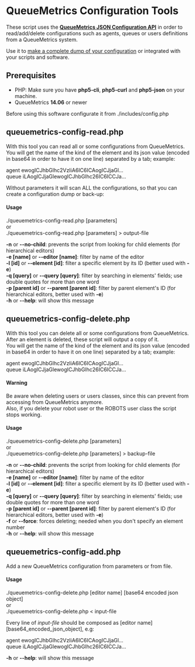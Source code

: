 QueueMetrics Configuration Tools
================================

These script uses the [**QueueMetrics JSON Configuration API**](http://manuals.loway.ch/QM_JSON_manual-chunked) in order to read/add/delete configurations such as agents, queues or users definitions from a QueueMetrics system.

Use it to [make a complete dump of your configuration](MakeADump.md) or integrated with your scripts and software.

Prerequisites
-------------

- PHP: Make sure you have __php5-cli__, __php5-curl__ and __php5-json__ on your machine.
- QueueMetrics __14.06__ or newer

Before using this software configurate it from ./includes/config.php

queuemetrics-config-read.php
----------------------------

With this tool you can read all or some configurations from QueueMetrics.   
You will get the name of the kind of the element and its json value (encoded in base64 in order to have it on one line) separated by a tab; example:

agent	ewogICJhbGlhc2VzIiA6IC6ICAogICJjaGl...   
queue	iLAogICJjaGlewogICJhbGlhc26IC6ICCJa...   

Without parameters it will scan ALL the configurations, so that you can create a configuration dump or back-up:


#### Usage

./queuemetrics-config-read.php [parameters]   
or   
./queuemetrics-config-read.php [parameters] > output-file

__-n__ or __--no-child__: prevents the script from looking for child elements (for hierarchical editors)   
__-e [name]__ or __--editor [name]__:	filter by name of the editor   
__-l [id]__ or __--element [id]__: filter a specific element by its ID (better used with __-e__)   
__-q [query]__ or __--query [query]__: filter by searching in elements' fields; use double quotes for more than one word   
__-p [parent id]__ or __--parent [parent id]__: filter by parent element's ID (for hierarchical editors, better used with __-e__)   
__-h__ or __--help__: will show this message 

queuemetrics-config-delete.php
------------------------------

With this tool you can delete all or some configurations from QueueMetrics.   
After an element is deleted, these script will output a copy of it.   
You will get the name of the kind of the element and its json value (encoded in base64 in order to have it on one line) separated by a tab; example:

agent	ewogICJhbGlhc2VzIiA6IC6ICAogICJjaGl...   
queue	iLAogICJjaGlewogICJhbGlhc26IC6ICCJa...

#### Warning

Be aware when deleting users or users classes, since this can prevent from accessing from QueueMetrics anymore.   
Also, if you delete your robot user or the ROBOTS user class the script stops working.

#### Usage

./queuemetrics-config-delete.php [parameters]   
or   
./queuemetrics-config-delete.php [parameters] > backup-file

__-n__ or __--no-child__: prevents the script from looking for child elements (for hierarchical editors)   
__-e [name]__ or __--editor [name]__:	filter by name of the editor   
__-l [id]__ or __--element [id]__: filter a specific element by its ID (better used with __-e__)   
__-q [query]__ or __--query [query]__: filter by searching in elements' fields; use double quotes for more than one word   
__-p [parent id]__ or __--parent [parent id]__: filter by parent element's ID (for hierarchical editors, better used with __-e__)   
__-f__ or __--force__: forces deleting; needed when you don't specify an element number   
__-h__ or __--help__: will show this message 

queuemetrics-config-add.php
---------------------------

Add a new QueueMetrics configuration from parameters or from file.

#### Usage

./queuemetrics-config-delete.php [editor name] [base64 encoded json object]   
or   
./queuemetrics-config-delete.php < input-file

Every line of _input-file_ should be composed as [editor name] [base64\_encoded\_json_object], e.g:

agent	ewogICJhbGlhc2VzIiA6IC6ICAogICJjaGl...   
queue	iLAogICJjaGlewogICJhbGlhc26IC6ICCJa...  

__-h__ or __--help__: will show this message 
